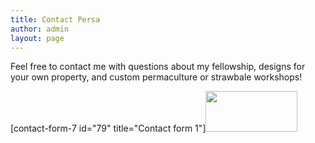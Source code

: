 ```yaml
---
title: Contact Persa
author: admin
layout: page
---
```

Feel free to contact me with questions about my fellowship, designs for your own property, and custom permaculture or strawbale workshops!

[contact-form-7 id="79" title="Contact form 1"]<a href="http://www.facebook.com/fourelementsdesign" onclick="javascript:_gaq.push(['_trackEvent','outbound-article','http://www.facebook.com']);"><img class="alignleft size-full wp-image-127" title="Like Four Elements Design on Facebook" src="/images/2012/02/like1.jpg" alt="" width="147" height="65" /></a>